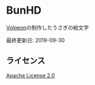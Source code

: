 # BunHD

[Volpeon](https://volpeon.ink/)の制作したうさぎの絵文字

最終更新日: 2019-09-30

## ライセンス

[Apache License 2.0](https://www.apache.org/licenses/LICENSE-2.0.html)

